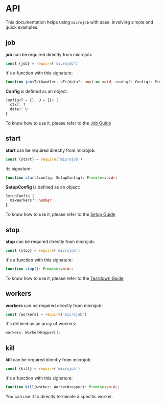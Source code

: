 # API
This documentation helps using `microjob` with ease, involving simple and quick examples.

## job
**job** can be required directly from microjob:

```js
const {job} = require('microjob')
```

It's a function with this signature:

```ts
function job<T>(handler: <T>(data?: any) => void, config?: Config): Promise<T>;
```

**Config** is defined as an object:

```ts
Config<T = {}, U = {}> {
  ctx?: T
  data?: U
}
```

To know how to use it, please refer to the [Job Guide](GUIDE.md#sync-job)

## start
**start** can be required directly from microjob:

```js
const {start} = require('microjob')
```

Its signature:

```ts
function start(config: SetupConfig): Promise<void>;
```

**SetupConfig** is defined as an object:

```ts
SetupConfig {
  maxWorkers?: number
}
```

To know how to use it, please refer to the [Setup Guide](GUIDE.md#setup)

## stop
**stop** can be required directly from microjob:

```js
const {stop} = require('microjob')
```

It's a function with this signature:

```ts
function stop(): Promise<void>;
```

To know how to use it, please refer to the [Teardown Guide](GUIDE.md#forceful-shutdown)

## workers
**workers** can be required directly from microjob:

```js
const {workers} = require('microjob')
```

It's defined as an array of workers:

```ts
workers: WorkerWrapper[];
```

## kill
**kill** can be required directly from microjob:

```js
const {kill} = require('microjob')
```

It's a function with this signature:

```ts
function kill(worker: WorkerWrapper): Promise<void>;
```

You can use it to directly terminate a specific worker.